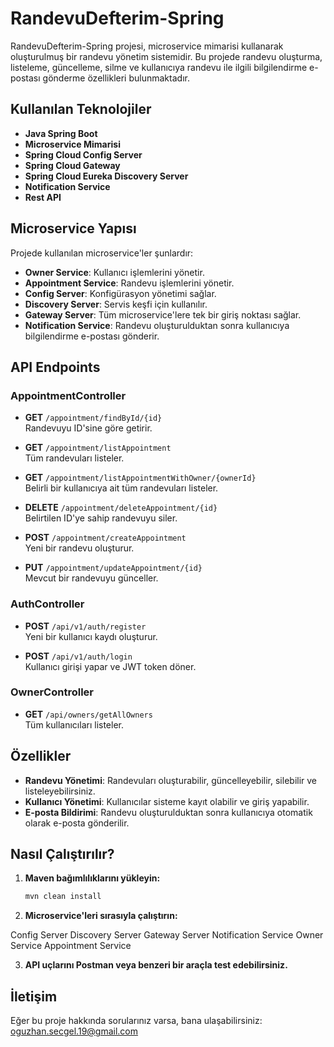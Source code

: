 # RandevuDefterim-Spring

RandevuDefterim-Spring projesi, microservice mimarisi kullanarak oluşturulmuş bir randevu yönetim sistemidir. Bu projede randevu oluşturma, listeleme, güncelleme, silme ve kullanıcıya randevu ile ilgili bilgilendirme e-postası gönderme özellikleri bulunmaktadır.

## Kullanılan Teknolojiler

- **Java Spring Boot**
- **Microservice Mimarisi**
- **Spring Cloud Config Server**
- **Spring Cloud Gateway**
- **Spring Cloud Eureka Discovery Server**
- **Notification Service**
- **Rest API**

## Microservice Yapısı

Projede kullanılan microservice'ler şunlardır:

- **Owner Service**: Kullanıcı işlemlerini yönetir.
- **Appointment Service**: Randevu işlemlerini yönetir.
- **Config Server**: Konfigürasyon yönetimi sağlar.
- **Discovery Server**: Servis keşfi için kullanılır.
- **Gateway Server**: Tüm microservice'lere tek bir giriş noktası sağlar.
- **Notification Service**: Randevu oluşturulduktan sonra kullanıcıya bilgilendirme e-postası gönderir.

## API Endpoints

### AppointmentController

- **GET** `/appointment/findById/{id}`  
  Randevuyu ID'sine göre getirir.

- **GET** `/appointment/listAppointment`  
  Tüm randevuları listeler.

- **GET** `/appointment/listAppointmentWithOwner/{ownerId}`  
  Belirli bir kullanıcıya ait tüm randevuları listeler.

- **DELETE** `/appointment/deleteAppointment/{id}`  
  Belirtilen ID'ye sahip randevuyu siler.

- **POST** `/appointment/createAppointment`  
  Yeni bir randevu oluşturur.

- **PUT** `/appointment/updateAppointment/{id}`  
  Mevcut bir randevuyu günceller.

### AuthController

- **POST** `/api/v1/auth/register`  
  Yeni bir kullanıcı kaydı oluşturur.

- **POST** `/api/v1/auth/login`  
  Kullanıcı girişi yapar ve JWT token döner.

### OwnerController

- **GET** `/api/owners/getAllOwners`  
  Tüm kullanıcıları listeler.

## Özellikler

- **Randevu Yönetimi**: Randevuları oluşturabilir, güncelleyebilir, silebilir ve listeleyebilirsiniz.
- **Kullanıcı Yönetimi**: Kullanıcılar sisteme kayıt olabilir ve giriş yapabilir.
- **E-posta Bildirimi**: Randevu oluşturulduktan sonra kullanıcıya otomatik olarak e-posta gönderilir.

## Nasıl Çalıştırılır?
1. **Maven bağımlılıklarını yükleyin:**
   ```bash
   mvn clean install
2. **Microservice'leri sırasıyla çalıştırın:**

Config Server
Discovery Server
Gateway Server
Notification Service
Owner Service
Appointment Service

3. **API uçlarını Postman veya benzeri bir araçla test edebilirsiniz.**


## İletişim
Eğer bu proje hakkında sorularınız varsa, bana ulaşabilirsiniz: oguzhan.secgel.19@gmail.com